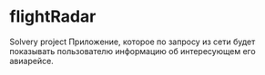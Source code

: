 # flightRadar
Solvery project
Приложение, которое по запросу из сети будет показывать пользователю информацию об интересующем его авиарейсе.
